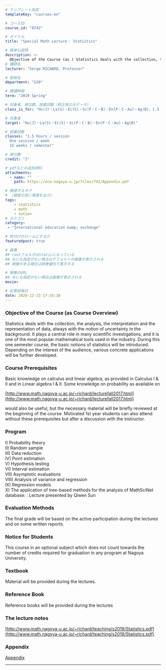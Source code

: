 ```yaml
---
# テンプレート指定
templateKey: "courses-en"

# コースID
course_id: "0742"

# タイトル
title: "Special Math Lecture： Statistics"

# 簡単な説明
description: >-
  Objective of the Course (as ) Statistics deals with the collection, the analysis, the interpretation and the representation of data, always with the notion of uncertainty in the background. It play ....
# 講師名
lecturer: "Serge RICHARD, Professor"

# 部局名
department: "G30"

# 開講時限
term: "2019	Spring"

# 対象者、単位数、授業回数（修正用の元データ）
class_is_for: "Hu(J)・La(S)・Ec(S)・Sc(P・C・B)・En(P・C・Au)・Ag(B)、1.5 hours / session、One session / week、15 weeks / semester"

# 対象者
target: "Hu(J)・La(S)・Ec(S)・Sc(P・C・B)・En(P・C・Au)・Ag(B)"

# 授業回数
classes: "1.5 hours / session
  One session / week
  15 weeks / semester"

# 単位数
credit: "2"

# pdfなどの追加資料
attachments:
  - name: "" 
    path: https://ocw.nagoya-u.jp/files/742/Appendix.pdf

# 関連するタグ
# （頻度の高い単語を出力）
tags:
    - statistics
    - math
    - notion
# カテゴリ
category:
 - "International education &amp; exchange"

# 色付けのロールにするか
featuredpost: true

# 画像
## rootフォルダはstaticになっている
## なにも指定がない場合はデフォルトの画像が表示される
## 映像がある場合は映像優先で表示する

# 映像のURL
## なにも指定がない場合は画像が表示される
movie: 

# 記事投稿日
date: 2020-12-23 17:35:18
---
```


### Objective of the Course (as Course Overview)

Statistics deals with the collection, the analysis, the interpretation and the representation of data, always with the notion of uncertainty in the background. It plays a central role in many scientific investigations, and it is one of the most popular mathematical tools used in the industry. During this one semester course, the basic notions of statistics will be introduced. Depending on the interest of the audience, various concrete applications will be further developed.

### Course Prerequisites

Basic knowledge on calculus and linear algebra, as provided in Calculus I & II and in Linear algebra I & II. Some knowledge on probability as available on

[http://www.math.nagoya-u.ac.jp/~richard/lecturefall2017.html](http://www.math.nagoya-u.ac.jp/~richard/lecturefall2017.html)

would also be useful, but the necessary material will be briefly reviewed at the beginning of the course. Motivated 1st year students can also attend without these prerequisites but after a discussion with the instructor.

### Program

I) Probability theory<br>
II) Random sample<br>
III) Data reduction<br>
IV) Point estimation<br>
V) Hypothesis testing<br>
VI) Interval estimation<br>
VII) Asymptotic evaluations<br>
VIII) Analysis of variance and regression<br>
IX) Regression models<br>
X) The application of tree-based methods for the analysis of MathSciNet database: : Lecture presented by Qiwen Sun

### Evaluation Methods

The final grade will be based on the active participation during the lectures and on some written reports.

### Notice for Students

This course in an optional subject which does not count towards the number of credits required for graduation in any program at Nagoya University.

### Textbook

Material will be provided during the lectures.

### Reference Book

Reference books will be provided during the lectures

### The lecture notes

[http://www.math.nagoya-u.ac.jp/~richard/teaching/s2019/Statistics.pdf](http://www.math.nagoya-u.ac.jp/~richard/teaching/s2019/Statistics.pdf)

### Appendix

[Appendix](https://ocw.nagoya-u.jp/files/742/Appendix.pdf)

---
